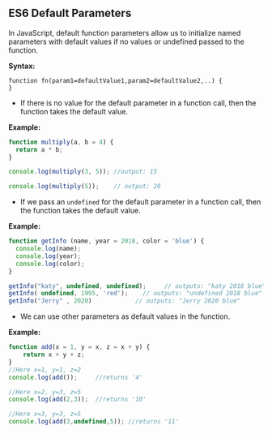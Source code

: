 ## ES6 Default Parameters

In JavaScript, default function parameters allow us to initialize named parameters with default values if no values or undefined passed to the function.

**Syntax:**
```
function fn(param1=defaultValue1,param2=defaultValue2,..) {
}
```

*  If there is no value for the default parameter in a function call, then the function takes the default value. 


**Example:**
```javascript
function multiply(a, b = 4) {
  return a * b;
}

console.log(multiply(3, 5)); //output: 15

console.log(multiply(5));    // output: 20
```


*  If we pass an `undefined` for the default parameter in a function call, then the function takes the default value.

**Example:**
```javascript
function getInfo (name, year = 2018, color = 'blue') {
  console.log(name);
  console.log(year);  
  console.log(color);
}

getInfo("katy", undefined, undefined);     // outputs: "katy 2018 blue"
getInfo( undefined, 1995, 'red');    // outputs: "undefined 2018 blue" 
getInfo("Jerry" , 2020)            // outputs: "Jerry 2020 blue"
```


*  We can use other parameters as default values in the function.

**Example:**
```javascript
function add(x = 1, y = x, z = x + y) {
    return x + y + z;
}
//Here x=1, y=1, z=2
console.log(add());     //returns '4' 

//Here x=2, y=3, z=5
console.log(add(2,3));  //returns '10'

//Here x=3, y=3, z=5
console.log(add(3,undefined,5)); //returns '11'    
```